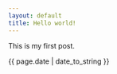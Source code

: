 ```yaml
---
layout: default
title: Hello world!
---
```


This is my first post.

<p>{{ page.date | date_to_string }}</p>

